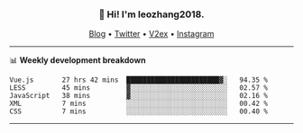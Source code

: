 <h3 align="center">👋 Hi! I'm leozhang2018.</h3>
<p align="center">
  <a href="https://leozhang2018.me">Blog</a> •
  <a href="https://twitter.com/leozhang2018">Twitter</a> •
  <a href="https://www.v2ex.com/member/leozhang">V2ex</a> •
  <a href="https://www.instagram.com/leozhanghere">Instagram</a>
</p>

-------

📊 **Weekly development breakdown**
<!--START_SECTION:waka-->
```text
Vue.js       27 hrs 42 mins  ███████████████████████▓░   94.35 % 
LESS         45 mins         ▓░░░░░░░░░░░░░░░░░░░░░░░░   02.57 % 
JavaScript   38 mins         ▓░░░░░░░░░░░░░░░░░░░░░░░░   02.16 % 
XML          7 mins          ░░░░░░░░░░░░░░░░░░░░░░░░░   00.42 % 
CSS          7 mins          ░░░░░░░░░░░░░░░░░░░░░░░░░   00.40 % 
```
<!--END_SECTION:waka-->
-------
